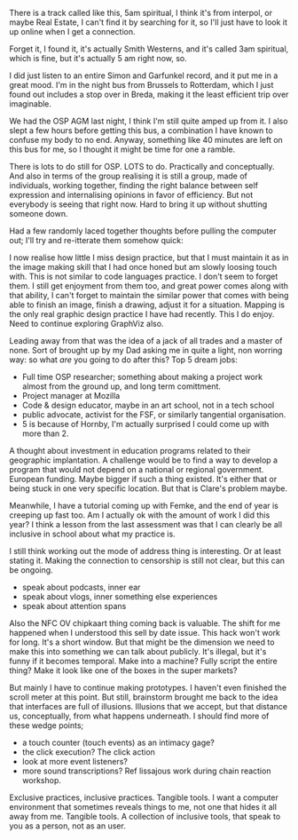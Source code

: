 There is a track called like this, 5am spiritual, I think it's from interpol, or maybe Real Estate, I can't find it by searching for it, so I'll just have to look it up online when I get a connection.

Forget it, I found it, it's actually Smith Westerns, and it's called 3am spiritual, which is fine, but it's actually 5 am right now, so.

I did just listen to an entire Simon and Garfunkel record, and it put me in a great mood. I'm in the night bus from Brussels to Rotterdam, which I just found out includes a stop over in Breda, making it the least efficient trip over imaginable.

We had the OSP AGM last night, I think I'm still quite amped up from it. I also slept a few hours before getting this bus, a combination I have known to confuse my body to no end. Anyway, something like 40 minutes are left on this bus for me, so I thought it might be time for one a ramble.

There is lots to do still for OSP. LOTS to do. Practically and conceptually. And also in terms of the group realising it is still a group, made of individuals, working together, finding the right balance between self expression and internalising opinions in favor of efficiency. But not everybody is seeing that right now. Hard to bring it up without shutting someone down.

Had a few randomly laced together thoughts before pulling the computer out; I'll try and re-itterate them somehow quick:

I now realise how little I miss design practice, but that I must maintain it as in the image making skill that I had once honed but am slowly loosing touch with. This is not similar to code languages practice. I don't seem to forget them. I still get enjoyment from them too, and great power comes along with that ability, I can't forget to maintain the similar power that comes with being able to finish an image, finish a drawing, adjust it for a situation. Mapping is the only real graphic design practice I have had recently. This I do enjoy. Need to continue exploring GraphViz also.

Leading away from that was the idea of a jack of all trades and a master of none. Sort of brought up by my Dad asking me in quite a light, non worring way: so what *are* you going to do after this? Top 5 dream jobs:

* Full time OSP researcher; something about making a project work almost from the ground up, and long term comittment.
* Project manager at Mozilla
* Code & design educator, maybe in an art school, not in a tech school
* public advocate, activist for the FSF, or similarly tangential organisation.
* 5 is because of Hornby, I'm actually surprised I could come up with more than 2.

A thought about investment in education programs related to their geographic implantation. A challenge would be to find a way to develop a program that would not depend on a national or regional government. European funding. Maybe bigger if such a thing existed. It's either that or being stuck in one very specific location. But that is Clare's problem maybe.

Meanwhile, I have a tutorial coming up with Femke, and the end of year is creeping up fast too. Am I actually ok with the amount of work I did this year? I think a lesson from the last assessment was that I can clearly be all inclusive in school about what my practice is.

I still think working out the mode of address thing is interesting. Or at least stating it. Making the connection to censorship is still not clear, but this can be ongoing.
* speak about podcasts, inner ear
* speak about vlogs, inner something else experiences
* speak about attention spans

Also the NFC OV chipkaart thing coming back is valuable. The shift for me happened when I understood this sell by date issue. This hack won't work for long. It's a short window. But that might be the dimension we need to make this into something we can talk about publicly. It's illegal, but it's funny if it becomes temporal. Make into a machine? Fully script the entire thing? Make it look like one of the boxes in the super markets?

But mainly I have to continue making prototypes. I haven't even finished the scroll meter at this point. But still, brainstorm brought me back to the idea that interfaces are full of illusions. Illusions that we accept, but that distance us, conceptually, from what happens underneath. I should find more of these wedge points;

* a touch counter (touch events) as an intimacy gage?
* the click execution? The click action
* look at more event listeners?
* more sound transcriptions? Ref lissajous work during chain reaction workshop.

Exclusive practices, inclusive practices. Tangible tools. I want a computer environment that sometimes reveals things to me, not one that hides it all away from me. Tangible tools. A collection of inclusive tools, that speak to you as a person, not as an user.
